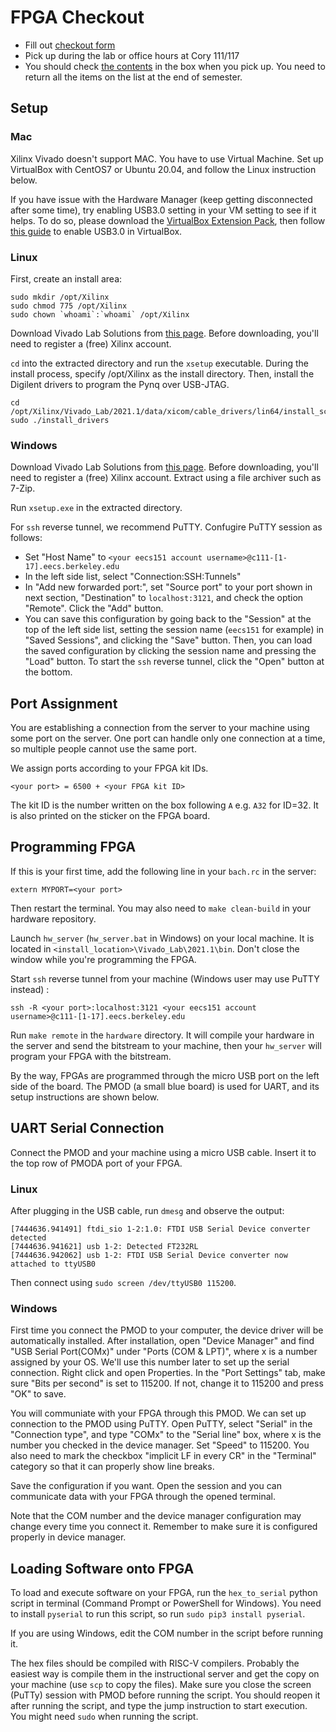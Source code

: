# FPGA Checkout
 - Fill out [checkout form](https://forms.gle/VZY5py12vZjkePJk9)
 - Pick up during the lab or office hours at Cory 111/117
 - You should check [the contents](https://bit.ly/3qoGHUk) in the box when you pick up. You need to return all the items on the list at the end of semester.

## Setup
### Mac
Xilinx Vivado doesn't support MAC.
You have to use Virtual Machine.
Set up VirtualBox with CentOS7 or Ubuntu 20.04, and follow the Linux instruction below.

If you have issue with the Hardware Manager (keep getting disconnected after some time), 
try enabling USB3.0 setting in your VM setting to see if it helps. 
To do so, please download the [VirtualBox Extension Pack](https://www.oracle.com/virtualization/technologies/vm/downloads/virtualbox-downloads.html#extpack),
then follow [this guide](https://techspite.com/how-to-install-virtualbox-extension-pack-and-enable-usb-3-0-2/) to enable USB3.0 in VirtualBox.

### Linux
First, create an install area:
```
sudo mkdir /opt/Xilinx
sudo chmod 775 /opt/Xilinx
sudo chown `whoami`:`whoami` /opt/Xilinx
```

Download Vivado Lab Solutions from [this page](https://www.xilinx.com/support/download/index.html/content/xilinx/en/downloadNav/vivado-design-tools/2021-1.html).
Before downloading, you'll need to register a (free) Xilinx account.

`cd` into the extracted directory and run the `xsetup` executable.
During the install process, specify /opt/Xilinx as the install directory.
Then, install the Digilent drivers to program the Pynq over USB-JTAG.
```
cd /opt/Xilinx/Vivado_Lab/2021.1/data/xicom/cable_drivers/lin64/install_script/install_drivers
sudo ./install_drivers
```

### Windows
Download Vivado Lab Solutions from [this page](https://www.xilinx.com/support/download/index.html/content/xilinx/en/downloadNav/vivado-design-tools/2021-1.html).
Before downloading, you'll need to register a (free) Xilinx account.
Extract using a file archiver such as 7-Zip.

Run `xsetup.exe` in the extracted directory.

For `ssh` reverse tunnel, we recommend PuTTY.
Confugire PuTTY session as follows:
 - Set "Host Name" to `<your eecs151 account username>@c111-[1-17].eecs.berkeley.edu`
 - In the left side list, select "Connection:SSH:Tunnels"
 - In "Add new forwarded port:", set "Source port" to your port shown in next section, "Destination" to `localhost:3121`, and check the option "Remote". Click the "Add" button.
 - You can save this configuration by going back to the "Session" at the top of the left side list, setting the session name (`eecs151` for example) in "Saved Sessions", and clicking the "Save" button. Then, you can load the saved configuration by clicking the session name and pressing the "Load" button.
To start the `ssh` reverse tunnel, click the "Open" button at the bottom.



## Port Assignment
You are establishing a connection from the server to your machine using some port on the server.
One port can handle only one connection at a time, so multiple people cannot use the same port.

We assign ports according to your FPGA kit IDs.
```
<your port> = 6500 + <your FPGA kit ID>
```
The kit ID is the number written on the box following `A` e.g. `A32` for ID=32.
It is also printed on the sticker on the FPGA board.



## Programming FPGA
If this is your first time, add the following line in your `bach.rc` in the server:
```
extern MYPORT=<your port>
```
Then restart the terminal.
You may also need to `make clean-build` in your hardware repository.

Launch `hw_server` (`hw_server.bat` in Windows) on your local machine. It is located in `<install_location>\Vivado_Lab\2021.1\bin`.
Don't close the window while you're programming the FPGA.

Start `ssh` reverse tunnel from your machine (Windows user may use PuTTY instead)
:
```
ssh -R <your port>:localhost:3121 <your eecs151 account username>@c111-[1-17].eecs.berkeley.edu
```

Run `make remote` in the `hardware` directory. It will compile your hardware in the server and send the bitstream to your machine, then your `hw_server` will program your FPGA with the bitstream.

By the way, FPGAs are programmed through the micro USB port on the left side of the board.
The PMOD (a small blue board) is used for UART, and its setup instructions are shown below.



## UART Serial Connection
Connect the PMOD and your machine using a micro USB cable.
Insert it to the top row of PMODA port of your FPGA.

### Linux
After plugging in the USB cable, run `dmesg` and observe the output:
```
[7444636.941491] ftdi_sio 1-2:1.0: FTDI USB Serial Device converter detected
[7444636.941621] usb 1-2: Detected FT232RL
[7444636.942062] usb 1-2: FTDI USB Serial Device converter now attached to ttyUSB0
```
Then connect using `sudo screen /dev/ttyUSB0 115200`.


### Windows
First time you connect the PMOD to your computer, the device driver will be automatically installed.
After installation, open "Device Manager" and find "USB Serial Port(COMx)" under "Ports (COM & LPT)",
where x is a number assigned by your OS.
We'll use this number later to set up the serial connection.
Right click and open Properties.
In the "Port Settings" tab, make sure "Bits per second" is set to 115200.
If not, change it to 115200 and press "OK" to save.

You will communiate with your FPGA through this PMOD.
We can set up connection to the PMOD using PuTTY.
Open PuTTY, select "Serial" in the "Connection type",
and type "COMx" to the "Serial line" box, where x is the number you checked in the device manager.
Set "Speed" to 115200.
You also need to mark the checkbox "implicit LF in every CR" in the "Terminal" category so that it can properly show line breaks. 

Save the configuration if you want.
Open the session and you can communicate data with your FPGA through the opened terminal.

Note that the COM number and the device manager configuration may change every time you connect it.
Remember to make sure it is configured properly in device manager.



## Loading Software onto FPGA
To load and execute software on your FPGA,
run the `hex_to_serial` python script in terminal (Command Prompt or PowerShell for Windows).
You need to install `pyserial` to run this script, so run `sudo pip3 install pyserial`.

If you are using Windows, edit the COM number in the script before running it.

The hex files should be compiled with RISC-V compilers.
Probably the easiest way is compile them in the instructional server and get the copy on your machine (use `scp` to copy the files).
Make sure you close the screen (PuTTy) session with PMOD before running the script.
You should reopen it after running the script, and type the jump instruction to start execution.
You might need `sudo` when running the script.